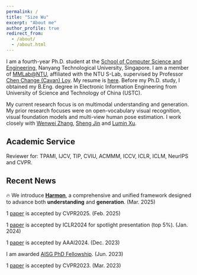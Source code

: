 ```yaml
---
permalink: /
title: "Size Wu"
excerpt: "About me"
author_profile: true
redirect_from: 
  - /about/
  - /about.html
---
```

I am a fourth-year Ph.D. student at the [School of Computer Science and Engineering](http://scse.ntu.edu.sg/Pages/Home.aspx), Nanyang Technological University, Singapore. I am a member of [MMLab@NTU](https://www.mmlab-ntu.com/), affiliated with the NTU S-Lab, supervised by Professor [Chen Change (Cavan) Loy](http://personal.ie.cuhk.edu.hk/~ccloy/). My resume is [here](/files/wusize_cv_2025v1.pdf). Before my Ph.D. study, I obtained my B.Eng. degree in Electronic Information Engineering from University of Science and Technology of China (USTC).

My current research focus is on multimodal understanding and generation. My prior research focuses were on open-vocabulary visual recognition, visual foundation models and multi-view human pose estimation. I work closely with [Wenwei Zhang](http://zhangwenwei.cn/), [Sheng Jin](https://jin-s13.github.io/) and [Lumin Xu](https://github.com/luminxu).


Academic Service
------------------------
Reviewer for: TPAMI, IJCV, TIP, CVIU, ACMMM, ICCV, ICLR, ICLM, NeurIPS and CVPR.

Recent News
------------------------

🔥 We introduce [**Harmon**](https://wusize.github.io/projects/Harmon), a comprehensive and unified framework designed to advance both **understanding** and **generation**.
 (Mar. 2025)

1 [paper](https://arxiv.org/abs/2406.05821) is accepted by CVPR2025. (Feb. 2025)

1 [paper](https://arxiv.org/abs/2310.01403) is accepted by ICLR2024 for spotlight presentation (top 5%). (Jan. 2024)

1 [paper](https://arxiv.org/pdf/2312.11376.pdf) is accepted by AAAI2024. (Dec. 2023)

I am awarded [AISG PhD Fellowship](https://aisingapore.org/research/phd-fellowship-programme/). (Jun. 2023)

1 [paper](https://arxiv.org/pdf/2302.13996.pdf) is accepted by CVPR2023. (Mar. 2023)
